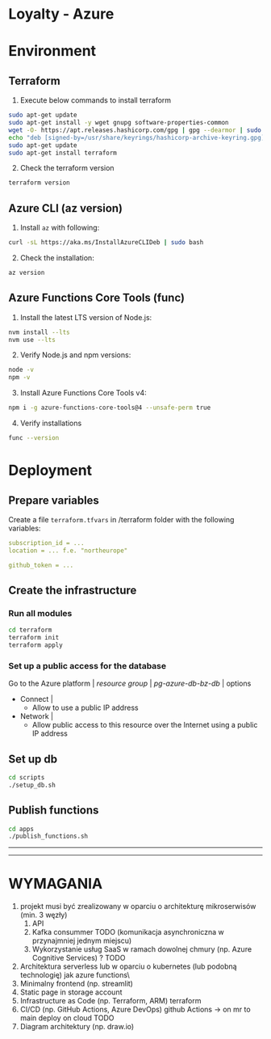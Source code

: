 # Loyalty - Azure


# Environment

## Terraform
1. Execute below commands to install terraform
```bash
sudo apt-get update
sudo apt-get install -y wget gnupg software-properties-common
wget -O- https://apt.releases.hashicorp.com/gpg | gpg --dearmor | sudo tee /usr/share/keyrings/hashicorp-archive-keyring.gpg
echo "deb [signed-by=/usr/share/keyrings/hashicorp-archive-keyring.gpg] https://apt.releases.hashicorp.com $(lsb_release -cs) main" | sudo tee /etc/apt/sources.list.d/hashicorp.list
sudo apt-get update
sudo apt-get install terraform
```

2. Check the terraform version

```bash
terraform version
```

## Azure CLI (az version)

1. Install `az` with following:
```bash
curl -sL https://aka.ms/InstallAzureCLIDeb | sudo bash
```
2. Check the installation:
```bash
az version
```

## Azure Functions Core Tools (func)

1. Install the latest LTS version of Node.js:

```bash
nvm install --lts
nvm use --lts
```
2. Verify Node.js and npm versions:
```bash
node -v
npm -v
```
3. Install Azure Functions Core Tools v4:

```bash
npm i -g azure-functions-core-tools@4 --unsafe-perm true
```

4. Verify installations

```bash 
func --version
```

# Deployment

## Prepare variables

Create a file `terraform.tfvars` in /terraform folder with the following variables:

```yaml
subscription_id = ...
location = ... f.e. "northeurope"

github_token = ...
```

## Create the infrastructure
### Run all modules
```bash
cd terraform
terraform init
terraform apply
```
### Set up a public access for the database
Go to the Azure platform | _resource group_ | _pg-azure-db-bz-db_ | options

- Connect | 
  - Allow to use a public IP address
- Network | 
  - Allow public access to this resource over the Internet using a public IP address


## Set up db
```bash
cd scripts
./setup_db.sh
```


## Publish functions
```bash
cd apps
./publish_functions.sh
```
----
----

# WYMAGANIA

1. projekt musi być zrealizowany w oparciu o architekturę mikroserwisów (min. 3 węzły)
    1. API
    2. Kafka consummer TODO (komunikacja asynchroniczna w przynajmniej jednym miejscu)
    3. Wykorzystanie usług SaaS w ramach dowolnej chmury (np. Azure Cognitive Services)
    ? TODO
 2. Architektura serverless lub w oparciu o kubernetes (lub podobną technologię) jak azure functions\
 3. Minimalny frontend (np. streamlit)
 4. Static page in storage account
 5. Infrastructure as Code (np. Terraform, ARM)
 terraform
 1. CI/CD (np. GitHub Actions, Azure DevOps)
 github Actions -> on mr to main deploy on cloud TODO
 1. Diagram architektury (np. draw.io)